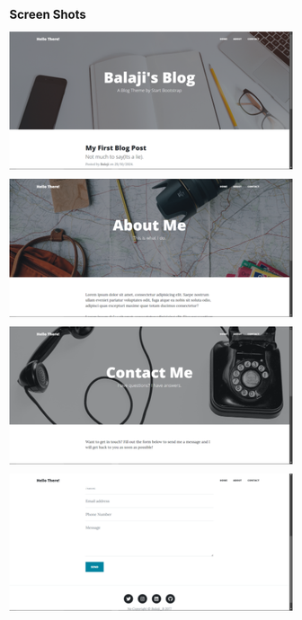 ## Screen Shots

![Site Screenshot](static/screenshots/home.png)

![Site Screenshot](static/screenshots/about.png)

![Site Screenshot](static/screenshots/contact.png)

![Site Screenshot](static/screenshots/contact_form_with_footer.png)
